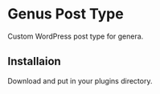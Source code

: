 # Genus Post Type
Custom WordPress post type for genera.

## Installaion
Download and put in your plugins directory.

